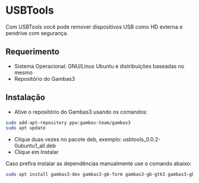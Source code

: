 # USBTools

Com USBTools você pode remover dispositivos USB como HD externa e pendrive com segurança.

## Requerimento

- Sistema Operacional: GNU/Linux Ubuntu e distribuições baseadas no mesmo
- Repositório do Gambas3

## Instalação

- Ative o repositório do Gambas3 usando os comandos:

```sh
sudo add-apt-repository ppa:gambas-team/gambas3
sudo apt update
```

- Clique duas vezes no pacote deb, exemplo: usbtools_0.0.2-0ubuntu1_all.deb
- Clique em Instalar

Caso prefira instalar as dependências manualmente use o comando abaixo:
```sh
sudo apt install gambas3-dev gambas3-gb-form gambas3-gb-gtk3 gambas3-gb-image gambas3-gb-inotify
```
